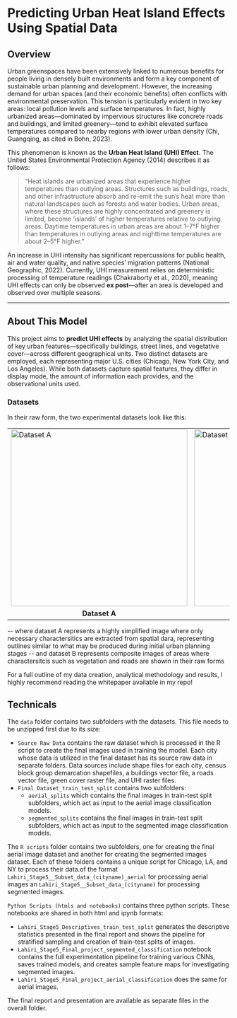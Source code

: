# Predicting Urban Heat Island Effects Using Spatial Data

## Overview 

Urban greenspaces have been extensively linked to numerous benefits for people living in densely built environments and form a key component of sustainable urban planning and development. However, the increasing demand for urban spaces (and their economic benefits) often conflicts with environmental preservation. This tension is particularly evident in two key areas: local pollution levels and surface temperatures. In fact, highly urbanized areas—dominated by impervious structures like concrete roads and buildings, and limited greenery—tend to exhibit elevated surface temperatures compared to nearby regions with lower urban density (Chi, Guangqing, as cited in Bohn, 2023).

This phenomenon is known as the **Urban Heat Island (UHI) Effect**. The United States Environmental Protection Agency (2014) describes it as follows:

> “Heat islands are urbanized areas that experience higher temperatures than outlying areas. Structures such as buildings, roads, and other infrastructure absorb and re-emit the sun’s heat more than natural landscapes such as forests and water bodies. Urban areas, where these structures are highly concentrated and greenery is limited, become ‘islands’ of higher temperatures relative to outlying areas. Daytime temperatures in urban areas are about 1–7°F higher than temperatures in outlying areas and nighttime temperatures are about 2–5°F higher.”

An increase in UHI intensity has significant repercussions for public health, air and water quality, and native species’ migration patterns (National Geographic, 2022). Currently, UHI measurement relies on deterministic processing of temperature readings (Chakraborty et al., 2020), meaning UHI effects can only be observed **ex post**—after an area is developed and observed over multiple seasons.

---

## About This Model

This project aims to **predict UHI effects** by analyzing the spatial distribution of key urban features—specifically buildings, street lines, and vegetative cover—across different geographical units. Two distinct datasets are employed, each representing major U.S. cities (Chicago, New York City, and Los Angeles). While both datasets capture spatial features, they differ in display mode, the amount of information each provides, and the observational units used.

### Datasets

In their raw form, the two experimental datasets look like this:

<table>
  <tr>
    <td>
      <img src="images/datasetA.png" width="400" alt="Dataset A" />
    </td>
    <td>
      <img src="images/datasetB.png" width="400" alt="Dataset B" />
    </td>
  </tr>
  <tr>
    <td align="center"><strong>Dataset A</strong></td>
    <td align="center"><strong>Dataset B</strong></td>
  </tr>
</table>

-- where dataset A represents a highly simplified image where only necessary charactersitics are extracted from spatial dara, representing outlines similar to what may be produced during initial urban planning stages 
-- and dataset B represents composite images of areas where charactersitcis such as vegetation and roads are showin in their raw forms

For a full outline of my data creation, analytical methodology and results, I highly recommend reading the whitepaper available in my repo!

## Technicals

The `data` folder contains two subfolders with the datasets. This file needs to be unzipped first due to its size:
- `Source Raw Data` contains the raw dataset which is processed in the R script to create the final images used in training the model. Each city whose data is utilized in the final dataset has its source raw data in separate folders. Data sources include shape files for each city, census block group demarcation shapefiles, a buildings vector file, a roads vector file, green cover raster file, and UHI raster files.
- `Final Dataset_train_test_split` contains two subfolders:
  - `aerial_splits` which contains the final images in train-test split subfolders, which act as input to the aerial image classification models.
  - `segmented_splits` contains the final images in train-test split subfolders, which act as input to the segmented image classification models.

The `R scripts` folder contains two subfolders, one for creating the final aerial image dataset and another for creating the segmented images dataset. Each of these folders contains a unique script for Chicago, LA, and NY to process their data.of the format `Lahiri_Stage5__Subset_data_(cityname)_aerial` for processing aerial images 
an `Lahiri_Stage5__Subset_data_(cityname)` for processing segmented images.

`Python Scripts (htmls and notebooks)` contains three python scripts. These notebooks are shared in both html and ipynb formats:
- `Lahiri_Stage5_Descriptives_train_test_split` generates the descriptive statistics presented in the final report and shows the pipeline for stratified sampling and creation of train-test splits of images.
- `Lahiri_Stage5_Final_project_segmented_classification` notebook contains the full experimentation pipeline for training various CNNs, saves trained models, and creates sample feature maps for investigating segmented images.
- `Lahiri_Stage5_Final_project_aerial_classification` does the same for aerial images.


The final report and presentation are available as separate files in the overall folder.
